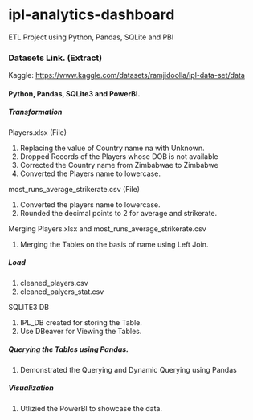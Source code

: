 # ipl-analytics-dashboard
ETL Project using Python, Pandas, SQLite and PBI


### Datasets Link. (Extract)
Kaggle: https://www.kaggle.com/datasets/ramjidoolla/ipl-data-set/data

#### Python, Pandas, SQLite3 and PowerBI.

##### Transformation
Players.xlsx (File)

1. Replacing the value of Country name na with Unknown.
2. Dropped Records of the Players whose DOB is not available
3. Corrected the Country name from Zimbabwae to Zimbabwe
4. Converted the Players name to lowercase.

most_runs_average_strikerate.csv (File)

1. Converted the players name to lowercase.
2. Rounded the decimal points to 2 for average and strikerate.

Merging Players.xlsx and most_runs_average_strikerate.csv

1. Merging the Tables on the basis of name using Left Join.

##### Load

1. cleaned_players.csv
2. cleaned_palyers_stat.csv

SQLITE3 DB
1. IPL_DB created for storing the Table.
2. Use DBeaver for Viewing the Tables.

##### Querying the Tables using Pandas.
1. Demonstrated the Querying and Dynamic Querying using Pandas

##### Visualization
1. Utlizied the PowerBI to showcase the data.

